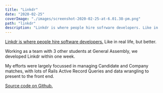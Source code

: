```yaml
---
title: "Linkdr"
date: "2020-02-25"
coverImage: "./images/screenshot-2020-02-25-at-6.01.38-pm.png"
path: "linkdr"
description: "Linkdr is where people hire sofrware developers. Like in real life, but better."
---
```


[Linkdr is where people hire software developers.](http://linkdr.herokuapp.com/) Like in real life, but better.

Working as a team with 3 other students at General Assembly, we developed Linkdr within one week.

My efforts were largely focussed in managing Candidate and Company matches, with lots of Rails Active Record Queries and data wrangling to present to the front end.

[Source code on Github.](https://github.com/weizheng1910/linkdr)
